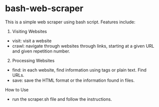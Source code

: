# bash-web-scraper

This is a simple web scraper using bash script. Features include:
1. Visiting Websites
- visit: visit a website
- crawl: navigate through websites through links, starting at a given URL and given repetition number.

2. Processing Websites
- find: in each website, find information using tags or plain text. Find URLs.
- save: save the HTML format or the information found in files.

How to Use
- run the scraper.sh file and follow the instructions.